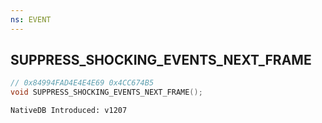 ```yaml
---
ns: EVENT
---
```

## SUPPRESS_SHOCKING_EVENTS_NEXT_FRAME

```c
// 0x84994FAD4E4E4E69 0x4CC674B5
void SUPPRESS_SHOCKING_EVENTS_NEXT_FRAME();
```

```
NativeDB Introduced: v1207
```

